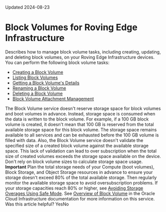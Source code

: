 Updated 2024-08-23
# Block Volumes for Roving Edge Infrastructure
Describes how to manage block volume tasks, including creating, updating, and deleting block volumes, on your Roving Edge Infrastructure devices.
You can perform the following block volume tasks:
  * [Creating a Block Volume](https://docs.oracle.com/en-us/iaas/Content/Rover/Block_Volume/create_block_volume.htm#top "Describes how to create a block volume on your Roving Edge Infrastructure device.")
  * [Listing Block Volumes](https://docs.oracle.com/en-us/iaas/Content/Rover/Block_Volume/list_block_volume.htm#top "Describes how to list the blocks volume on your Roving Edge Infrastructure device.")
  * [Getting a Block Volume's Details](https://docs.oracle.com/en-us/iaas/Content/Rover/Block_Volume/get_block_volume.htm#top "Describes how to get the details of a block volume on your Roving Edge Infrastructure device.")
  * [Renaming a Block Volume](https://docs.oracle.com/en-us/iaas/Content/Rover/Block_Volume/update_block_volume.htm#top "Describes how to rename a block volume on your Roving Edge Infrastructure device.")
  * [Deleting a Block Volume](https://docs.oracle.com/en-us/iaas/Content/Rover/Block_Volume/delete_block_volume.htm#top "Describes how to delete a block volume from your Roving Edge Infrastructure device.")
  * [Block Volume Attachment Management](https://docs.oracle.com/en-us/iaas/Content/Rover/Block_Volume/Attachment/volume-attachment_management.htm#BlockVolumeAttachmentManagement "Describes how to manage block volume attachment tasks, including attaching, detaching, and listing block volumes attachments, to a compute instance on your Roving Edge Infrastructure devices.")


The Block Volume service doesn't reserve storage space for block volumes and boot volumes in advance. Instead, storage space is consumed when the data is written to the block volume. For example, if a 100 GB block volume is created, it doesn't mean that 100 GB is reserved from the total available storage space for this block volume. The storage space remains available to all services and can be exhausted before the 100 GB volume is filled with data.
Also, the Block Volume service doesn't validate the specified size of a created block volume against the available storage space. This lack of validation can lead to over subscription when the total size of created volumes exceeds the storage space available on the device. Don't rely on block volume sizes to calculate storage space usage.
**Important**
Plan the total storage needs of your Compute (boot volumes), Block Storage, and Object Storage resources in advance to ensure your storage doesn't exceed 80% of the total available storage. Then regularly monitor the available storage space to avoid oversubscription problems. If your storage capacities reach 80% or higher, see [Avoiding Storage Overages Using Safe Mode](https://docs.oracle.com/en-us/iaas/Content/Rover/Getting_Started/safe_mode.htm#SafeMode).
See [Overview of Block Volume](https://docs.oracle.com/iaas/Content/Block/Concepts/overview.htm) in the Oracle Cloud Infrastructure documentation for more information on this service.
Was this article helpful?
YesNo

